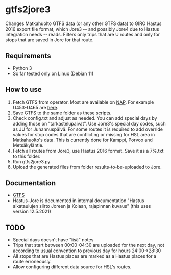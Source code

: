 # gtfs2jore3

Changes Matkahuolto GTFS data (or any other GTFS data) to GIRO Hastus 2016 export file format, which Jore3 -- and possibly Jore4 due to Hastus integration needs -- reads. Filters only trips that are U routes and only for stops that are saved in Jore for that route.

## Requirements
- Python 3
- So far tested only on Linux (Debian 11)

## How to use
1. Fetch GTFS from operator. Most are available on [NAP](https://finap.fi). For example U453-U465 are [here](https://finap.fi/#/service/60/60).
2. Save GTFS to the same folder as these scripts.
3. Check config.txt and adjust as needed. You can add special days by adding those on "tarkastelupaivat". Use Jore3's special day codes, such as JU for Juhannuspäivä. For some routes it is required to add override values for stop codes that are conflicting or missing for HSL area in Matkahuolto's data. This is currently done for Kamppi, Porvoo and Metsäkyläntie.
4. Fetch all routes from Jore3, use Hastus 2016 format. Save it as a 7%.txt to this folder.
5. Run gtfs2jore3.py
6. Upload the generated files from folder results-to-be-uploaded to Jore.

## Documentation
- [GTFS](https://developers.google.com/transit/gtfs)
- Hastus-Jore is documented in internal documentation "Hastus aikataulujen siirto Joreen ja Kolaan, rajapinnan kuvaus" (this uses version 12.5.2021)

## TODO
- Special days doesn't have "lisä" notes
- Trips that start between 00:00-04:30 are uploaded for the next day, not according to usual convention to previous day for hours 24:00->28:30
- All stops that are Hastus places are marked as a Hastus places for a route erroneously.
- Allow configuring different data source for HSL's routes.

